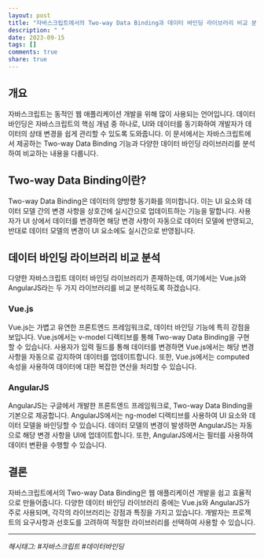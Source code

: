 ```yaml
---
layout: post
title: "자바스크립트에서의 Two-way Data Binding과 데이터 바인딩 라이브러리 비교 분석하기"
description: " "
date: 2023-09-15
tags: []
comments: true
share: true
---
```


## 개요
자바스크립트는 동적인 웹 애플리케이션 개발을 위해 많이 사용되는 언어입니다. 데이터 바인딩은 자바스크립트의 핵심 개념 중 하나로, UI와 데이터를 동기화하여 개발자가 데이터의 상태 변경을 쉽게 관리할 수 있도록 도와줍니다. 이 문서에서는 자바스크립트에서 제공하는 Two-way Data Binding 기능과 다양한 데이터 바인딩 라이브러리를 분석하여 비교하는 내용을 다룹니다.

## Two-way Data Binding이란?
Two-way Data Binding은 데이터의 양방향 동기화를 의미합니다. 이는 UI 요소와 데이터 모델 간의 변경 사항을 상호간에 실시간으로 업데이트하는 기능을 말합니다. 사용자가 UI 상에서 데이터를 변경하면 해당 변경 사항이 자동으로 데이터 모델에 반영되고, 반대로 데이터 모델의 변경이 UI 요소에도 실시간으로 반영됩니다.

## 데이터 바인딩 라이브러리 비교 분석
다양한 자바스크립트 데이터 바인딩 라이브러리가 존재하는데, 여기에서는 Vue.js와 AngularJS라는 두 가지 라이브러리를 비교 분석하도록 하겠습니다.

### Vue.js
Vue.js는 가볍고 유연한 프론트엔드 프레임워크로, 데이터 바인딩 기능에 특히 강점을 보입니다. Vue.js에서는 v-model 디렉티브를 통해 Two-way Data Binding을 구현할 수 있습니다. 사용자가 입력 필드를 통해 데이터를 변경하면 Vue.js에서는 해당 변경 사항을 자동으로 감지하여 데이터를 업데이트합니다. 또한, Vue.js에서는 computed 속성을 사용하여 데이터에 대한 복잡한 연산을 처리할 수 있습니다.

### AngularJS
AngularJS는 구글에서 개발한 프론트엔드 프레임워크로, Two-way Data Binding을 기본으로 제공합니다. AngularJS에서는 ng-model 디렉티브를 사용하여 UI 요소와 데이터 모델을 바인딩할 수 있습니다. 데이터 모델의 변경이 발생하면 AngularJS는 자동으로 해당 변경 사항을 UI에 업데이트합니다. 또한, AngularJS에서는 필터를 사용하여 데이터 변환을 수행할 수 있습니다.

## 결론
자바스크립트에서의 Two-way Data Binding은 웹 애플리케이션 개발을 쉽고 효율적으로 만들어줍니다. 다양한 데이터 바인딩 라이브러리 중에는 Vue.js와 AngularJS가 주로 사용되며, 각각의 라이브러리는 강점과 특징을 가지고 있습니다. 개발자는 프로젝트의 요구사항과 선호도를 고려하여 적절한 라이브러리를 선택하여 사용할 수 있습니다.

---
*해시태그: #자바스크립트 #데이터바인딩*